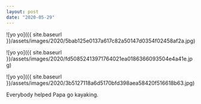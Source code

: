 ```yaml
---
layout: post
date: "2020-05-29"
---
```


![yo yo]({{ site.baseurl }}/assets/images/2020/5bab125e0137a617c82a50147d0354f02458af2a.jpg)

![yo yo]({{ site.baseurl }}/assets/images/2020/fd50852413971764021ea0186366093504e4a41e.jpg)

![yo yo]({{ site.baseurl }}/assets/images/2020/3b5127118a6d5170bfd398aea58420f516618b63.jpg)

Everybody helped Papa go kayaking.
